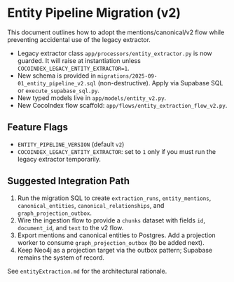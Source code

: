 # Entity Pipeline Migration (v2)

This document outlines how to adopt the mentions/canonical/v2 flow while preventing accidental use of the legacy extractor.

- Legacy extractor class `app/processors/entity_extractor.py` is now guarded. It will raise at instantiation unless `COCOINDEX_LEGACY_ENTITY_EXTRACTOR=1`.
- New schema is provided in `migrations/2025-09-01_entity_pipeline_v2.sql` (non-destructive). Apply via Supabase SQL or `execute_supabase_sql.py`.
- New typed models live in `app/models/entity_v2.py`.
- New CocoIndex flow scaffold: `app/flows/entity_extraction_flow_v2.py`.

## Feature Flags
- `ENTITY_PIPELINE_VERSION` (default `v2`)
- `COCOINDEX_LEGACY_ENTITY_EXTRACTOR`: set to `1` only if you must run the legacy extractor temporarily.

## Suggested Integration Path
1. Run the migration SQL to create `extraction_runs`, `entity_mentions`, `canonical_entities`, `canonical_relationships`, and `graph_projection_outbox`.
2. Wire the ingestion flow to provide a `chunks` dataset with fields `id`, `document_id`, and `text` to the v2 flow.
3. Export mentions and canonical entities to Postgres. Add a projection worker to consume `graph_projection_outbox` (to be added next).
4. Keep Neo4j as a projection target via the outbox pattern; Supabase remains the system of record.

See `entityExtraction.md` for the architectural rationale.

